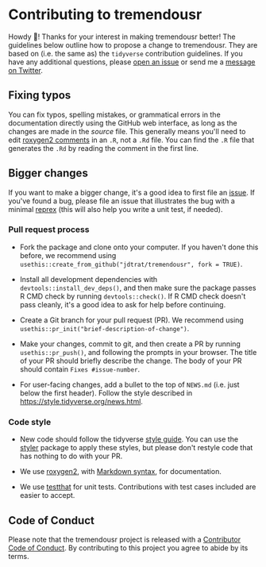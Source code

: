 # Contributing to tremendousr

Howdy :wave:! Thanks for your interest in making tremendousr better! The guidelines below outline how to propose a change to tremendousr. They are based on (i.e. the same as) the `tidyverse` contribution guidelines. If you have any additional questions, please [open an issue](https://github.com/jdtrat/tremendousr/issues) or send me a [message on Twitter](https://twitter.com/jdtrat).

## Fixing typos

You can fix typos, spelling mistakes, or grammatical errors in the documentation directly using the GitHub web interface, as long as the changes are made in the *source* file. This generally means you'll need to edit [roxygen2 comments](https://roxygen2.r-lib.org/articles/roxygen2.html) in an `.R`, not a `.Rd` file. You can find the `.R` file that generates the `.Rd` by reading the comment in the first line.

## Bigger changes

If you want to make a bigger change, it's a good idea to first file an [issue](https://github.com/jdtrat/tremendousr/issues). If you've found a bug, please file an issue that illustrates the bug with a minimal [reprex](https://reprex.tidyverse.org) (this will also help you write a unit test, if needed).

### Pull request process

-   Fork the package and clone onto your computer. If you haven't done this before, we recommend using `usethis::create_from_github("jdtrat/tremendousr", fork = TRUE)`.

-   Install all development dependencies with `devtools::install_dev_deps()`, and then make sure the package passes R CMD check by running `devtools::check()`. If R CMD check doesn't pass cleanly, it's a good idea to ask for help before continuing.

-   Create a Git branch for your pull request (PR). We recommend using `usethis::pr_init("brief-description-of-change")`.

-   Make your changes, commit to git, and then create a PR by running `usethis::pr_push()`, and following the prompts in your browser. The title of your PR should briefly describe the change. The body of your PR should contain `Fixes #issue-number`.

-   For user-facing changes, add a bullet to the top of `NEWS.md` (i.e. just below the first header). Follow the style described in <https://style.tidyverse.org/news.html>.

### Code style

-   New code should follow the tidyverse [style guide](https://style.tidyverse.org). You can use the [styler](https://CRAN.R-project.org/package=styler) package to apply these styles, but please don't restyle code that has nothing to do with your PR.

-   We use [roxygen2](https://cran.r-project.org/package=roxygen2), with [Markdown syntax](https://cran.r-project.org/web/packages/roxygen2/vignettes/rd-formatting.html), for documentation.

-   We use [testthat](https://cran.r-project.org/package=testthat) for unit tests. Contributions with test cases included are easier to accept.

## Code of Conduct

Please note that the tremendousr project is released with a [Contributor Code of Conduct](CODE_OF_CONDUCT.md). By contributing to this project you agree to abide by its terms.
